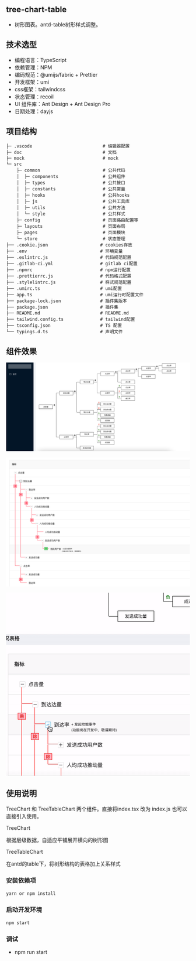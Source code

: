 ## tree-chart-table

- 树形图表。antd-table树形样式调整。

## 技术选型

- 编程语言：TypeScript
- 依赖管理：NPM
- 编码规范：@umijs/fabric + Prettier
- 开发框架：umi
- css框架：tailwindcss
- 状态管理：recoil
- UI 组件库：Ant Design + Ant Design Pro
- 日期处理：dayjs

## 项目结构

```
├─ .vscode                           # 编辑器配置
├─ doc                               # 文档
├─ mock                              # mock
└─ src
    ├─ common                        # 公共代码
    │  ├─ components                 # 公共组件
    │  ├─ types                      # 公共接口
    │  ├─ constants                  # 公共常量
    │  ├─ hooks                      # 公共hooks
    │  ├─ js                         # 公共工具库
    │  ├─ utils                      # 公共方法
    │  └─ style                      # 公共样式
    ├─ config                        # 页面路由配置等
    ├─ layouts                       # 页面布局
    ├─ pages                         # 页面模块
    └─ store                         # 状态管理
├── .cookie.json                    # cookies存放
├── .env                            # 环境变量
├── .eslintrc.js                    # 代码规范配置
├── .gitlab-ci.yml                  # gitlab ci配置
├── .npmrc                          # npm运行配置
├── .prettierrc.js                  # 代码格式配置
├── .stylelintrc.js                 # 样式规范配置
├── .umirc.ts                       # umi配置
├── app.ts                          # umi运行时配置文件
├── package-lock.json               # 插件集版本
├── package.json                    # 插件集
├── README.md                       # README.md
├── tailwind.config.ts              # tailwind配置
├── tsconfig.json                   # TS 配置
└── typings.d.ts                    # 声明文件
```

## 组件效果

![image](doc/treeChart.png)

![image](doc/treeTable.png)

![image](doc/treeTable.gif)

## 使用说明

TreeChart 和 TreeTableChart 两个组件。直接将index.tsx 改为 index.js 也可以直接引入使用。

TreeChart 

根据层级数据，自适应平铺展开横向的树形图

TreeTableChart

在antd的table下，将树形结构的表格加上关系样式

### 安装依赖项

```bash
yarn or npm install
```

### 启动开发环境

```bash
npm start
```

### 调试

- npm run start

